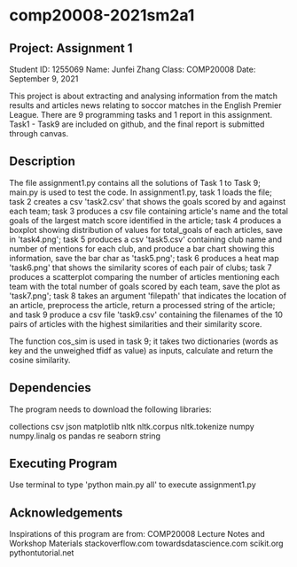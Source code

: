 # comp20008-2021sm2a1

## Project: Assignment 1
Student ID: 1255069
Name: Junfei Zhang
Class: COMP20008
Date: September 9, 2021

This project is about extracting and analysing information from the match results and articles news relating to soccor matches in the English Premier League. There are 9 programming tasks and 1 report in this assignment. Task1 - Task9 are included on github, and the final report is submitted through canvas. 


## Description
The file assignment1.py contains all the solutions of Task 1 to Task 9; main.py is used to test the code.
In assignment1.py, task 1 loads the file; task 2 creates a csv 'task2.csv' that shows the goals scored by and against each team; task 3 produces a csv file containing article's name and the total goals of the largest match score identified in the article; task 4 produces a boxplot showing distribution of values for total_goals of each articles, save in 'task4.png'; task 5 produces a csv 'task5.csv' containing club name and number of mentions for each club, and produce a bar chart showing this information, save the bar char as 'task5.png'; task 6 produces a heat map 'task6.png' that shows the similarity scores of each pair of clubs; task 7 produces a scatterplot comparing the number of articles mentioning each team with the total number of goals scored by each team, save the plot as 'task7.png'; task 8 takes an argument 'filepath' that indicates the location of an article, preprocess the article, return a processed string of the article; and task 9 produce a csv file 'task9.csv' containing the filenames of the 10 pairs of articles with the highest similarities and their similarity score.

The function cos_sim is used in task 9; it takes two dictionaries (words as key and the unweighed tfidf as value) as inputs, calculate and return the cosine similarity.


## Dependencies
The program needs to download the following libraries:

collections
csv
json
matplotlib
nltk
nltk.corpus
nltk.tokenize
numpy
numpy.linalg
os
pandas
re
seaborn
string

## Executing Program
Use terminal to type 'python main.py all' to execute assignment1.py

## Acknowledgements
Inspirations of this program are from:
COMP20008 Lecture Notes and Workshop Materials
stackoverflow.com
towardsdatascience.com
scikit.org
pythontutorial.net


